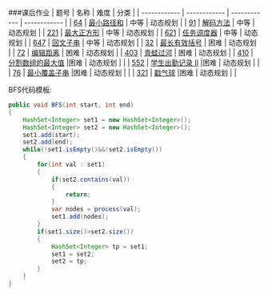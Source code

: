 ###课后作业
| 题号  | 名称  | 难度  | 分类  |
| ------------ | ------------ | ------------ | ------------ |
| [64](https://leetcode-cn.com/problems/minimum-path-sum/)  | [最小路径和](https://github.com/lswzzz/algorithm012/blob/master/Week_06/minimum-path-sum.java)  | 中等  | 动态规划  |
| [91](https://leetcode-cn.com/problems/decode-ways/)  | [解码方法](https://github.com/lswzzz/algorithm012/blob/master/Week_06/decode-ways.java)  | 中等  | 动态规划  |
| [221](https://leetcode-cn.com/problems/maximal-square/)  | [最大正方形](https://github.com/lswzzz/algorithm012/blob/master/Week_06/maximal-square.java)  | 中等  | 动态规划  |
| [621](https://leetcode-cn.com/problems/task-scheduler/)  | [任务调度器](https://github.com/lswzzz/algorithm012/blob/master/Week_06/task-scheduler.java)  | 中等  | 动态规划  |
| [647](https://leetcode-cn.com/problems/palindromic-substrings/)  | [回文子串](https://github.com/lswzzz/algorithm012/blob/master/Week_06/palindromic-substrings.java)  | 中等  | 动态规划  |
| [32](https://leetcode-cn.com/problems/longest-valid-parentheses/)  | [最长有效括号](https://github.com/lswzzz/algorithm012/blob/master/Week_06/longest-valid-parentheses.java)  | 困难  | 动态规划  |
| [72](https://leetcode-cn.com/problems/edit-distance/)  | [编辑距离](https://github.com/lswzzz/algorithm012/blob/master/Week_06/edit-distance.java)  | 困难  | 动态规划  |
| [403](https://leetcode-cn.com/problems/frog-jump/)  | [青蛙过河](https://github.com/lswzzz/algorithm012/blob/master/Week_06/frog-jump.java)  | 困难  | 动态规划  |
| [410](https://leetcode-cn.com/problems/split-array-largest-sum/)  | [分割数组的最大值](https://github.com/lswzzz/algorithm012/blob/master/Week_06/split-array-largest-sum.java)  |困难   | 动态规划  |   |
| [552](https://leetcode-cn.com/problems/student-attendance-record-ii/)  | [学生出勤记录 II](https://github.com/lswzzz/algorithm012/blob/master/Week_06/student-attendance-record-ii.java)  |困难   | 动态规划  |   |
| [76](https://leetcode-cn.com/problems/minimum-window-substring/)  | [最小覆盖子串](https://github.com/lswzzz/algorithm012/blob/master/Week_06/minimum-window-substring.java)  |困难   | 动态规划  |   |
| [321](https://leetcode-cn.com/problems/burst-balloons/)  | [戳气球](https://github.com/lswzzz/algorithm012/blob/master/Week_06/burst-balloons.java)  |困难   | 动态规划  |   |

BFS代码模板:
```java
public void BFS(int start, int end)
{
	HashSet<Integer> set1 = new HashSet<Integer>();
	HashSet<Integer> set2 = new HashSet<Integer>();
	set1.add(start);
	set2.add(end);
	while(!set1.isEmpty()&&!set2.isEmpty())
	{
		for(int val : set1)
		{
			if(set2.contains(val))
			{
				return;
			}
			var nodes = process(val);
			set1.add(nodes);
		}
		if(set1.size()>set2.size())
		{
			HashSet<Integer> tp = set1;
			set1 = set2;
			set2 = tp;
		}
	}
}
```

